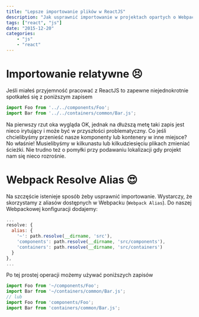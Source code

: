 ```yaml
---
title: "Lepsze importowanie plików w ReactJS"
description: "Jak usprawnić importowanie w projektach opartych o Webpack i React"
tags: ["react", "js"]
date: "2015-12-20"
categories:
    - "js"
    - "react"
---
```

# Importowanie relatywne 😣
Jeśli miałeś przyjemność pracować z ReactJS to zapewne niejednokrotnie spotkałeś się z poniższym zapisem

```js
import Foo from '../../components/Foo';
import Bar from '../../containers/common/Bar.js';
```
Na pierwszy rzut oka wygląda OK, jednak na dłuższą metę taki zapis jest
nieco irytujący i może być w przyszłości problematyczny.
Co jeśli chcielibyśmy przenieść nasze komponenty lub kontenery w inne miejsce? No właśnie! Musielibyśmy
w kilkunastu lub kilkudziesięciu plikach zmieniać ścieżki.
Nie trudno też o pomyłki przy podawaniu lokalizacji gdy projekt nam się nieco rozrośnie.


# Webpack Resolve Alias 😍
Na szczęście istenieje sposób żeby usprawnić importowanie. Wystarczy, że skorzystamy z aliasów dostępnych
w Webpacku (`Webpack Alias`). Do naszej Webpackowej konfiguracji dodajemy:

```js
...
resolve: {
  alias: {
    '~': path.resolve(__dirname, 'src'),
    'components': path.resolve(__dirname, 'src/components'),
    'containers': path.resolve(__dirname, 'src/containers')
  }
},
...
```

Po tej prostej operacji możemy używać poniższych zapisów

```js
import Foo from '~/components/Foo';
import Bar from '~/containers/common/Bar.js';
// lub
import Foo from 'components/Foo';
import Bar from 'containers/common/Bar.js';
```
